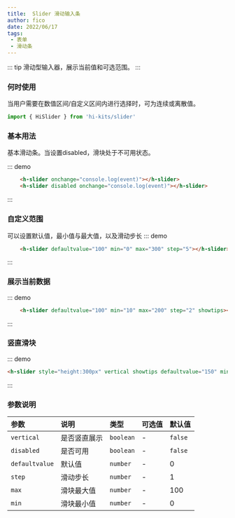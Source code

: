```yaml
---
title:  Slider 滑动输入条
author: fico
date: 2022/06/17
tags:
 - 表单
 - 滑动条
---
```

::: tip
滑动型输入器，展示当前值和可选范围。
:::
### 何时使用
当用户需要在数值区间/自定义区间内进行选择时，可为连续或离散值。

```ts
import { HiSlider } from 'hi-kits/slider'
```
### 基本用法

基本滑动条。当设置disabled，滑块处于不可用状态。


::: demo
```html
    <h-slider onchange="console.log(event)"></h-slider>
    <h-slider disabled onchange="console.log(event)"></h-slider>

```
:::

### 自定义范围
可以设置默认值，最小值与最大值，以及滑动步长
::: demo
```html
    <h-slider defaultvalue="100" min="0" max="300" step="5"></h-slider>

```
:::

### 展示当前数据
::: demo
```html
    <h-slider defaultvalue="100" min="10" max="200" step="2" showtips></h-slider>

```
:::
### 竖直滑块
::: demo
```html
<h-slider style="height:300px" vertical showtips defaultvalue="150" min="10" max="200" step="2"></h-slider>

```
:::
### 参数说明

|参数|说明|类型|可选值|默认值
|:--|:--|:--|:-----|:---
| `vertical`| 是否竖直展示 |  `boolean` | - | `false`
| `disabled`| 是否可用 |  `boolean` | - | `false`
| `defaultvalue`| 默认值 |  `number` | - | 0
| `step`| 滑动步长 |  `number` | - | 1
| `max`| 滑块最大值 |  `number` | - | 100
| `min`| 滑块最小值 |  `number` | - | 0